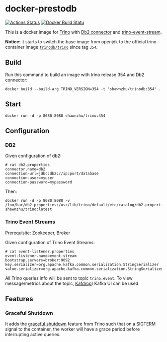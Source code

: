 # docker-prestodb

[![Actions Status](https://github.com/IBM/docker-prestodb/workflows/test/badge.svg)](https://github.com/IBM/docker-prestodb/actions)
[![Docker Build Statu](https://img.shields.io/docker/build/shawnzhu/prestodb.svg)](https://hub.docker.com/r/shawnzhu/prestodb/)

This is a docker image for [Trino](https://trino.io/) with [Db2 connector](https://github.com/IBM/trino-db2/) and [trino-event-stream](https://github.com/IBM/trino-event-stream).

**Notice**: it starts to switch the base image from openjdk to the official trino container image [`trinodb/trino`](https://hub.docker.com/r/trinodb/trino) since tag `354`.

## Build

Run this command to build an image with trino release 354 and Db2 connector:

```SHELL
docker build --build-arg TRINO_VERSION=354 -t "shawnzhu/trinodb:354" .
```

## Start

```SHELL
docker run -d -p 8080:8080 shawnzhu/trino:354
```

## Configuration

### DB2

Given configuration of db2:

```
# cat db2.properties
connector.name=db2
connection-url=jdbc:db2://ip:port/database
connection-user=myuser
connection-password=mypassword
```

Then:

```SHELL
docker run -d -p 8080:8080 -v /foo/bar/db2.properties:/usr/lib/trino/default/etc/catalog/db2.properties:ro shawnzhu/trino:latest
```

### Trino Event Streams

Prerequisite: Zookeeper, Broker 

Given configuration of Trino Event Streams:

```
# cat event-listener.properties
event-listener.name=event-stream
bootstrap.servers=broker:9092
key.serializer=org.apache.kafka.common.serialization.StringSerializer
value.serializer=org.apache.kafka.common.serialization.StringSerializer
```
All Trino queries info will be sent to topic `trino.event`.  To view message/metrics about the topic, [Kafdrop](https://github.com/obsidiandynamics/kafdrop)) Kafka UI can be used. 

## Features

### Graceful Shutdown

It adds the [graceful shutdown](https://trino.io/docs/current/admin/graceful-shutdown.html) feature from Trino such that on a SIGTERM signal to the container, the worker will have a grace period before interrupting active queries.
